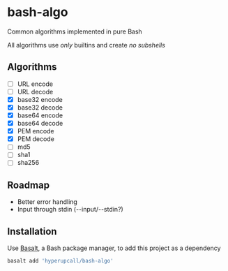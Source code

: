 # bash-algo

Common algorithms implemented in pure Bash

All algorithms use _only_ builtins and create _no subshells_

## Algorithms

- [ ] URL encode
- [ ] URL decode
- [x] base32 encode
- [x] base32 decode
- [x] base64 encode
- [x] base64 decode
- [x] PEM encode
- [x] PEM decode
- [ ] md5
- [ ] sha1
- [ ] sha256

## Roadmap

- Better error handling
- Input through stdin (--input/--stdin?)

## Installation

Use [Basalt](https://github.com/hyperupcall/basalt), a Bash package manager, to add this project as a dependency

```sh
basalt add 'hyperupcall/bash-algo'
```
